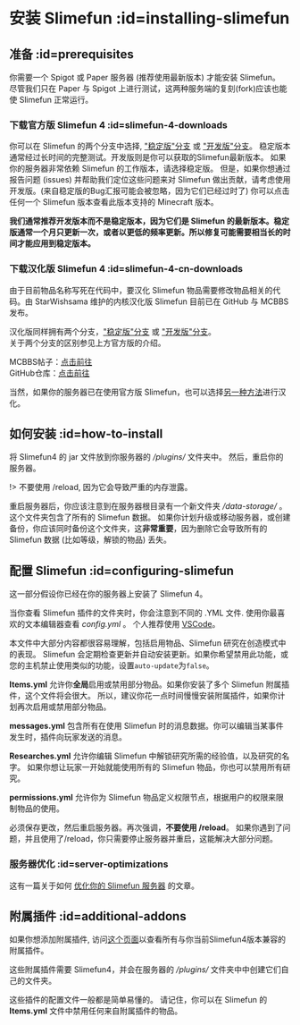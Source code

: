 # 安装 Slimefun :id=installing-slimefun

## 准备 :id=prerequisites

你需要一个 Spigot 或 Paper 服务器 (推荐使用最新版本) 才能安装 Slimefun。<br>
尽管我们只在 Paper 与 Spigot 上进行测试，这两种服务端的复刻(fork)应该也能使 Slimefun 正常运行。

### 下载官方版 Slimefun 4 :id=slimefun-4-downloads

你可以在 Slimefun 的两个分支中选择, ["稳定版"分支](https://thebusybiscuit.github.io/builds/TheBusyBiscuit/Slimefun4/stable/) 或 ["开发版"分支](https://thebusybiscuit.github.io/builds/TheBusyBiscuit/Slimefun4/master/)。
稳定版本通常经过长时间的完整测试。开发版则是你可以获取的Slimefun最新版本。
如果你的服务器非常依赖 Slimefun 的工作版本，请选择稳定版。
但是，如果你想通过报告问题 (issues) 并帮助我们定位这些问题来对 Slimefun 做出贡献，请考虑使用开发版。(来自稳定版的Bug汇报可能会被忽略，因为它们已经过时了)
你可以点击任何一个 Slimefun 版本查看此版本支持的 Minecraft 版本。

**我们通常推荐开发版本而不是稳定版本，因为它们是 Slimefun 的最新版本。稳定版通常一个月只更新一次，或者以更低的频率更新。所以修复可能需要相当长的时间才能应用到稳定版本。**

### 下载汉化版 Slimefun 4 :id=slimefun-4-cn-downloads

由于目前物品名称写死在代码中，要汉化 Slimefun 物品需要修改物品相关的代码。由 StarWishsama 维护的内核汉化版 Slimefun 目前已在 GitHub 与 MCBBS 发布。

汉化版同样拥有两个分支，["稳定版"分支](https://github.com/StarWishsama/Slimefun4/releases/latest) 或 ["开发版"分支](https://builds.guizhanss.cn/StarWishsama/Slimefun4/master)。  
关于两个分支的区别参见上方官方版的介绍。

MCBBS帖子：[点击前往](https://www.mcbbs.net/thread-827594-1-1.html)  
GitHub仓库：[点击前往](https://github.com/StarWishsama/Slimefun4)  

当然，如果你的服务器已在使用官方版 Slimefun，也可以选择[另一种方法](https://www.mcbbs.net/forum.php?mod=redirect&goto=findpost&ptid=827594&pid=21840915)进行汉化。

## 如何安装 :id=how-to-install

将 Slimefun4 的 jar 文件放到你服务器的 */plugins/* 文件夹中。
然后，重启你的服务器。

!> 不要使用 /reload, 因为它会导致严重的内存泄露。

重启服务器后，你应该注意到在服务器根目录有一个新文件夹 */data-storage/* 。这个文件夹包含了所有的 Slimefun 数据。
如果你计划升级或移动服务器，或创建备份，你应该同时备份这个文件夹，这**非常重要**，因为删除它会导致所有的 Slimefun 数据 (比如等级，解锁的物品) 丢失。

## 配置 Slimefun :id=configuring-slimefun

这一部分假设你已经在你的服务器上安装了 Slimefun 4。

当你查看 Slimefun 插件的文件夹时，你会注意到不同的 .YML 文件. 使用你最喜欢的文本编辑器查看 *config.yml* 。
个人推荐使用 [VSCode](https://code.visualstudio.com/)。

本文件中大部分内容都很容易理解，包括启用物品、Slimefun 研究在创造模式中的表现。
Slimefun 会定期检查更新并自动安装更新。如果你希望禁用此功能，或您的主机禁止使用类似的功能，设置`auto-update`为`false`。

**Items.yml** 允许你**全局**启用或禁用部分物品。如果你安装了多个 Slimefun 附属插件，这个文件将会很大。
所以，建议你花一点时间慢慢安装附属插件，如果你计划再次启用或禁用部分物品。

**messages.yml** 包含所有在使用 Slimefun 时的消息数据。你可以编辑当某事件发生时，插件向玩家发送的消息。

**Researches.yml** 允许你编辑 Slimefun 中解锁研究所需的经验值，以及研究的名字。
如果你想让玩家一开始就能使用所有的 Slimefun 物品，你也可以禁用所有研究。

**permissions.yml** 允许你为 Slimefun 物品定义权限节点，根据用户的权限来限制物品的使用。

必须保存更改，然后重启服务器。再次强调，**不要使用 /reload**。
如果你遇到了问题，并且使用了/reload，你只需要停止服务器并重启，这能解决大部分问题。

### 服务器优化 :id=server-optimizations

这有一篇关于如何 [优化你的 Slimefun 服务器](/Server-Optimizations) 的文章。

## 附属插件 :id=additional-addons

如果你想添加附属插件, 访问[这个页面](/Addons)以查看所有与你当前Slimefun4版本兼容的附属插件。

这些附属插件需要 Slimefun4，并会在服务器的 */plugins/* 文件夹中中创建它们自己的文件夹。

这些插件的配置文件一般都是简单易懂的。
请记住，你可以在 Slimefun 的 **Items.yml** 文件中禁用任何来自附属插件的物品。
